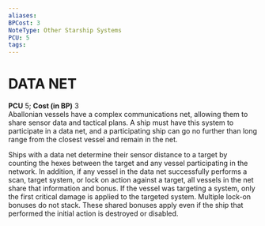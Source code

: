 ```yaml
---
aliases: 
BPCost: 3
NoteType: Other Starship Systems
PCU: 5
tags: 
---
```

# DATA NET
**PCU** 5; **Cost (in BP)** 3  
Aballonian vessels have a complex communications net, allowing them to share sensor data and tactical plans. A ship must have this system to participate in a data net, and a participating ship can go no further than long range from the closest vessel and remain in the net.  
  
Ships with a data net determine their sensor distance to a target by counting the hexes between the target and any vessel participating in the network. In addition, if any vessel in the data net successfully performs a scan, target system, or lock on action against a target, all vessels in the net share that information and bonus. If the vessel was targeting a system, only the first critical damage is applied to the targeted system. Multiple lock-on bonuses do not stack. These shared bonuses apply even if the ship that performed the initial action is destroyed or disabled.